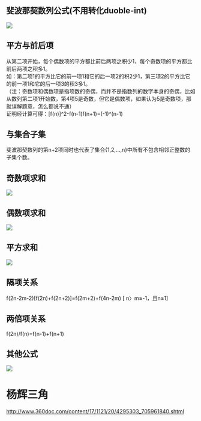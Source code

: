 ## 斐波那契数列公式(不用转化duoble-int)  
![](https://gss0.bdstatic.com/-4o3dSag_xI4khGkpoWK1HF6hhy/baike/s%3D245/sign=456a7a09b61bb0518b24b42c037ada77/503d269759ee3d6db9e6f1e046166d224f4adefd.jpg)
## 平方与前后项  
从第二项开始，每个偶数项的平方都比前后两项之积少1，每个奇数项的平方都比前后两项之积多1。  
如：第二项1的平方比它的前一项1和它的后一项2的积2少1，第三项2的平方比它的前一项1和它的后一项3的积3多1。  
（注：奇数项和偶数项是指项数的奇偶，而并不是指数列的数字本身的奇偶，比如从数列第二项1开始数，第4项5是奇数，但它是偶数项，如果认为5是奇数项，那就误解题意，怎么都说不通）  
证明经计算可得：[f(n)]^2-f(n-1)f(n+1)=(-1)^(n-1)  
## 与集合子集  
斐波那契数列的第n+2项同时也代表了集合{1,2,...,n}中所有不包含相邻正整数的子集个数。  
## 奇数项求和  
![](https://gss1.bdstatic.com/9vo3dSag_xI4khGkpoWK1HF6hhy/baike/s%3D273/sign=684eafbad554564ee165e33e80df9cde/fd039245d688d43fa68e025b751ed21b0ef43b77.jpg)  
## 偶数项求和  
![](https://gss3.bdstatic.com/7Po3dSag_xI4khGkpoWK1HF6hhy/baike/s%3D253/sign=fa327b5d59da81cb4ae684c86167d0a4/8b82b9014a90f60324d10fee3112b31bb051ed32.jpg)  
## 平方求和  
![](https://gss2.bdstatic.com/-fo3dSag_xI4khGkpoWK1HF6hhy/baike/s%3D227/sign=5ead1ee5d62a283447a631096cb7c92e/a2cc7cd98d1001e907f51af7ba0e7bec55e79778.jpg)
## 隔项关系  
f(2n-2m-2)[f(2n)+f(2n+2)]=f(2m+2)+f(4n-2m) [ n〉m≥-1，且n≥1]  
## 两倍项关系  
f(2n)/f(n)=f(n-1)+f(n+1)  
## 其他公式  
![](https://gss0.bdstatic.com/94o3dSag_xI4khGkpoWK1HF6hhy/baike/s%3D148/sign=0ebf9b27cc1b9d168ec79e65cbdfb4eb/fc1f4134970a304e5d66a902d3c8a786c8175c85.jpg)  
# 杨辉三角
http://www.360doc.com/content/17/1121/20/4295303_705961840.shtml
